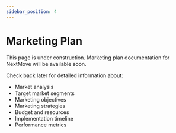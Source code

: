 ```yaml
---
sidebar_position: 4
---
```


# Marketing Plan

This page is under construction. Marketing plan documentation for NextMove will be available soon.

Check back later for detailed information about:
- Market analysis
- Target market segments
- Marketing objectives
- Marketing strategies
- Budget and resources
- Implementation timeline
- Performance metrics 